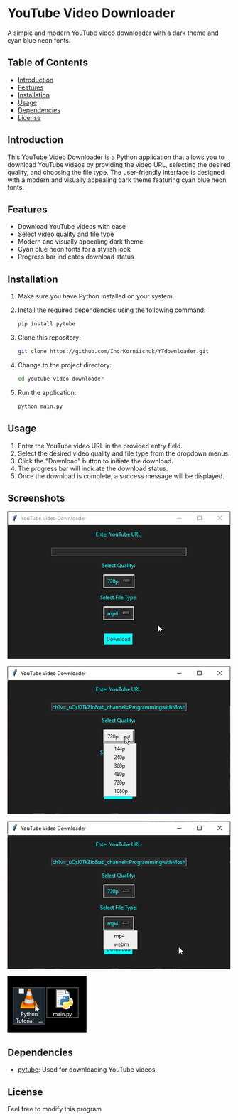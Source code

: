 # YouTube Video Downloader

A simple and modern YouTube video downloader with a dark theme and cyan blue neon fonts.

## Table of Contents
- [Introduction](#introduction)
- [Features](#features)
- [Installation](#installation)
- [Usage](#usage)
- [Dependencies](#dependencies)
- [License](#license)

## Introduction

This YouTube Video Downloader is a Python application that allows you to download YouTube videos by providing the video URL, selecting the desired quality, and choosing the file type. The user-friendly interface is designed with a modern and visually appealing dark theme featuring cyan blue neon fonts.

## Features

- Download YouTube videos with ease
- Select video quality and file type
- Modern and visually appealing dark theme
- Cyan blue neon fonts for a stylish look
- Progress bar indicates download status

## Installation

1. Make sure you have Python installed on your system.
2. Install the required dependencies using the following command:

   ```bash
   pip install pytube

3. Clone this repository:

   ```bash
   git clone https://github.com/IhorKorniichuk/YTdownloader.git
   ```

4. Change to the project directory:

   ```bash
   cd youtube-video-downloader
   ```

5. Run the application:

   ```bash
   python main.py
   ```

## Usage

1. Enter the YouTube video URL in the provided entry field.
2. Select the desired video quality and file type from the dropdown menus.
3. Click the "Download" button to initiate the download.
4. The progress bar will indicate the download status.
5. Once the download is complete, a success message will be displayed.

## Screenshots

![Screenshot 1](screenshots/1.png)


![Screenshot 2](screenshots/2.png)


![Screenshot 2](screenshots/3.png)


![Screenshot 2](screenshots/4.png)


<!-- Add more screenshots with captions as needed -->

## Dependencies

- [pytube](https://github.com/pytube/pytube): Used for downloading YouTube videos.

## License

Feel free to modify this program


